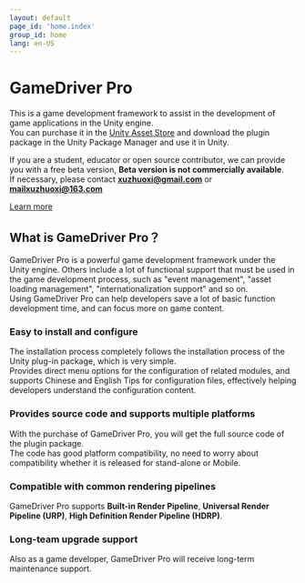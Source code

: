 ```yaml
---
layout: default
page_id: 'home.index'
group_id: home
lang: en-US
---
```


# GameDriver Pro
This is a game development framework to assist in the development of game applications in the Unity engine.  
You can purchase it in the [Unity Asset Store](https://assetstore.unity.com/packages/slug/234202) and download the plugin package in the Unity Package Manager and use it in Unity.  

If you are a student, educator or open source contributor, we can provide you with a free beta version, **Beta version is not commercially available**.  
If necessary, please contact **xuzhuoxi@gmail.com** or **mailxuzhuoxi@163.com**  

[Learn more](home/Home-README_en.html)  

## What is GameDriver Pro？
GameDriver Pro is a powerful game development framework under the Unity engine. Others include a lot of functional support that must be used in the game development process, such as "event management", "asset loading management", "internationalization support" and so on.  
Using GameDriver Pro can help developers save a lot of basic function development time, and can focus more on game content.   

### Easy to install and configure
The installation process completely follows the installation process of the Unity plug-in package, which is very simple.  
Provides direct menu options for the configuration of related modules, and supports Chinese and English Tips for configuration files, effectively helping developers understand the configuration content.  

### Provides source code and supports multiple platforms
With the purchase of GameDriver Pro, you will get the full source code of the plugin package.  
The code has good platform compatibility, no need to worry about compatibility whether it is released for stand-alone or Mobile.  

### Compatible with common rendering pipelines
GameDriver Pro supports **Built-in Render Pipeline**, **Universal Render Pipeline (URP)**, **High Definition Render Pipeline (HDRP)**.   

### Long-team upgrade support
Also as a game developer, GameDriver Pro will receive long-term maintenance support.   